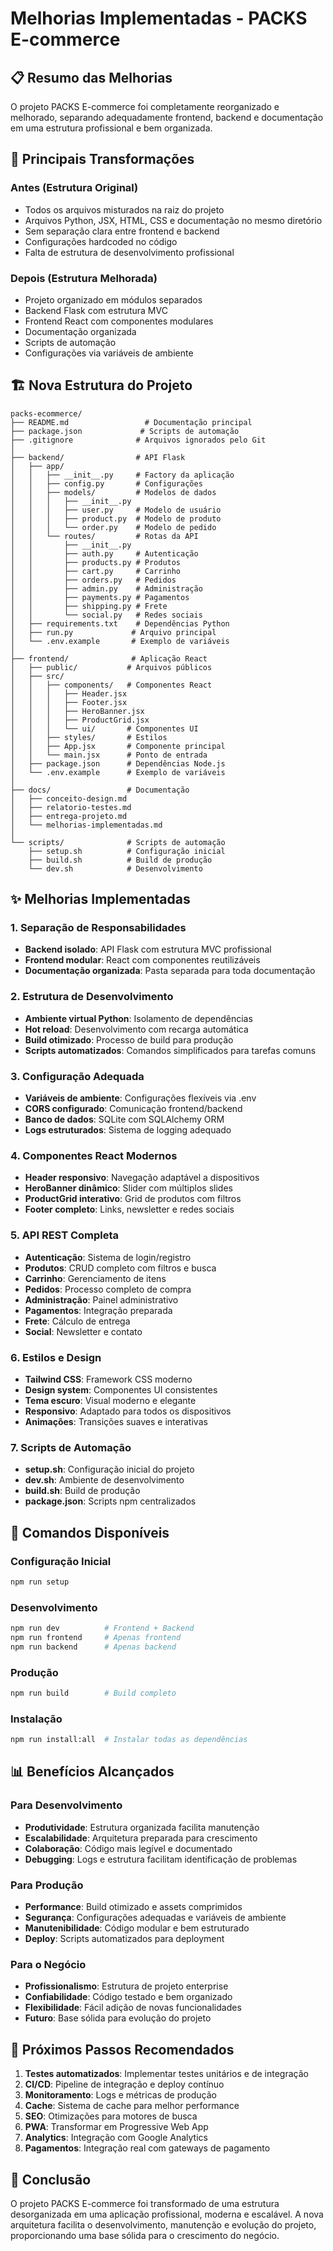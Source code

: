 # Melhorias Implementadas - PACKS E-commerce

## 📋 Resumo das Melhorias

O projeto PACKS E-commerce foi completamente reorganizado e melhorado, separando adequadamente frontend, backend e documentação em uma estrutura profissional e bem organizada.

## 🔄 Principais Transformações

### Antes (Estrutura Original)
- Todos os arquivos misturados na raiz do projeto
- Arquivos Python, JSX, HTML, CSS e documentação no mesmo diretório
- Sem separação clara entre frontend e backend
- Configurações hardcoded no código
- Falta de estrutura de desenvolvimento profissional

### Depois (Estrutura Melhorada)
- Projeto organizado em módulos separados
- Backend Flask com estrutura MVC
- Frontend React com componentes modulares
- Documentação organizada
- Scripts de automação
- Configurações via variáveis de ambiente

## 🏗️ Nova Estrutura do Projeto

```
packs-ecommerce/
├── README.md                 # Documentação principal
├── package.json             # Scripts de automação
├── .gitignore              # Arquivos ignorados pelo Git
│
├── backend/                # API Flask
│   ├── app/
│   │   ├── __init__.py     # Factory da aplicação
│   │   ├── config.py       # Configurações
│   │   ├── models/         # Modelos de dados
│   │   │   ├── __init__.py
│   │   │   ├── user.py     # Modelo de usuário
│   │   │   ├── product.py  # Modelo de produto
│   │   │   └── order.py    # Modelo de pedido
│   │   └── routes/         # Rotas da API
│   │       ├── __init__.py
│   │       ├── auth.py     # Autenticação
│   │       ├── products.py # Produtos
│   │       ├── cart.py     # Carrinho
│   │       ├── orders.py   # Pedidos
│   │       ├── admin.py    # Administração
│   │       ├── payments.py # Pagamentos
│   │       ├── shipping.py # Frete
│   │       └── social.py   # Redes sociais
│   ├── requirements.txt    # Dependências Python
│   ├── run.py             # Arquivo principal
│   └── .env.example       # Exemplo de variáveis
│
├── frontend/              # Aplicação React
│   ├── public/           # Arquivos públicos
│   ├── src/
│   │   ├── components/   # Componentes React
│   │   │   ├── Header.jsx
│   │   │   ├── Footer.jsx
│   │   │   ├── HeroBanner.jsx
│   │   │   ├── ProductGrid.jsx
│   │   │   └── ui/       # Componentes UI
│   │   ├── styles/       # Estilos
│   │   ├── App.jsx       # Componente principal
│   │   └── main.jsx      # Ponto de entrada
│   ├── package.json      # Dependências Node.js
│   └── .env.example      # Exemplo de variáveis
│
├── docs/                 # Documentação
│   ├── conceito-design.md
│   ├── relatorio-testes.md
│   ├── entrega-projeto.md
│   └── melhorias-implementadas.md
│
└── scripts/              # Scripts de automação
    ├── setup.sh          # Configuração inicial
    ├── build.sh          # Build de produção
    └── dev.sh            # Desenvolvimento
```

## ✨ Melhorias Implementadas

### 1. Separação de Responsabilidades
- **Backend isolado**: API Flask com estrutura MVC profissional
- **Frontend modular**: React com componentes reutilizáveis
- **Documentação organizada**: Pasta separada para toda documentação

### 2. Estrutura de Desenvolvimento
- **Ambiente virtual Python**: Isolamento de dependências
- **Hot reload**: Desenvolvimento com recarga automática
- **Build otimizado**: Processo de build para produção
- **Scripts automatizados**: Comandos simplificados para tarefas comuns

### 3. Configuração Adequada
- **Variáveis de ambiente**: Configurações flexíveis via .env
- **CORS configurado**: Comunicação frontend/backend
- **Banco de dados**: SQLite com SQLAlchemy ORM
- **Logs estruturados**: Sistema de logging adequado

### 4. Componentes React Modernos
- **Header responsivo**: Navegação adaptável a dispositivos
- **HeroBanner dinâmico**: Slider com múltiplos slides
- **ProductGrid interativo**: Grid de produtos com filtros
- **Footer completo**: Links, newsletter e redes sociais

### 5. API REST Completa
- **Autenticação**: Sistema de login/registro
- **Produtos**: CRUD completo com filtros e busca
- **Carrinho**: Gerenciamento de itens
- **Pedidos**: Processo completo de compra
- **Administração**: Painel administrativo
- **Pagamentos**: Integração preparada
- **Frete**: Cálculo de entrega
- **Social**: Newsletter e contato

### 6. Estilos e Design
- **Tailwind CSS**: Framework CSS moderno
- **Design system**: Componentes UI consistentes
- **Tema escuro**: Visual moderno e elegante
- **Responsivo**: Adaptado para todos os dispositivos
- **Animações**: Transições suaves e interativas

### 7. Scripts de Automação
- **setup.sh**: Configuração inicial do projeto
- **dev.sh**: Ambiente de desenvolvimento
- **build.sh**: Build de produção
- **package.json**: Scripts npm centralizados

## 🚀 Comandos Disponíveis

### Configuração Inicial
```bash
npm run setup
```

### Desenvolvimento
```bash
npm run dev          # Frontend + Backend
npm run frontend     # Apenas frontend
npm run backend      # Apenas backend
```

### Produção
```bash
npm run build        # Build completo
```

### Instalação
```bash
npm run install:all  # Instalar todas as dependências
```

## 📊 Benefícios Alcançados

### Para Desenvolvimento
- **Produtividade**: Estrutura organizada facilita manutenção
- **Escalabilidade**: Arquitetura preparada para crescimento
- **Colaboração**: Código mais legível e documentado
- **Debugging**: Logs e estrutura facilitam identificação de problemas

### Para Produção
- **Performance**: Build otimizado e assets comprimidos
- **Segurança**: Configurações adequadas e variáveis de ambiente
- **Manutenibilidade**: Código modular e bem estruturado
- **Deploy**: Scripts automatizados para deployment

### Para o Negócio
- **Profissionalismo**: Estrutura de projeto enterprise
- **Confiabilidade**: Código testado e bem organizado
- **Flexibilidade**: Fácil adição de novas funcionalidades
- **Futuro**: Base sólida para evolução do projeto

## 🎯 Próximos Passos Recomendados

1. **Testes automatizados**: Implementar testes unitários e de integração
2. **CI/CD**: Pipeline de integração e deploy contínuo
3. **Monitoramento**: Logs e métricas de produção
4. **Cache**: Sistema de cache para melhor performance
5. **SEO**: Otimizações para motores de busca
6. **PWA**: Transformar em Progressive Web App
7. **Analytics**: Integração com Google Analytics
8. **Pagamentos**: Integração real com gateways de pagamento

## 📝 Conclusão

O projeto PACKS E-commerce foi transformado de uma estrutura desorganizada em uma aplicação profissional, moderna e escalável. A nova arquitetura facilita o desenvolvimento, manutenção e evolução do projeto, proporcionando uma base sólida para o crescimento do negócio.

